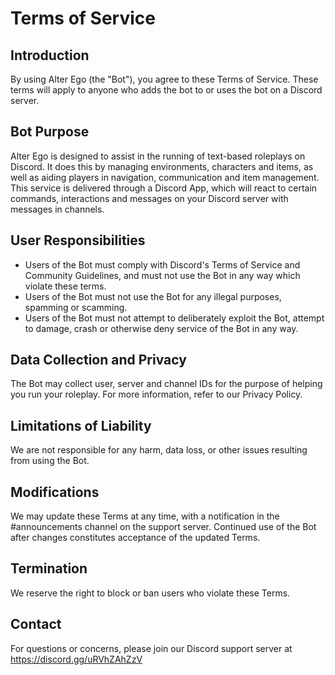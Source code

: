 # Terms of Service

## Introduction

By using Alter Ego (the "Bot"), you agree to these Terms of Service. These terms will apply to anyone who adds the bot to
or uses the bot on a Discord server.

## Bot Purpose

Alter Ego is designed to assist in the running of text-based roleplays on Discord. It does this by managing environments, characters
and items, as well as aiding players in navigation, communication and item management. This service is delivered through a Discord
App, which will react to certain commands, interactions and messages on your Discord server with messages in channels.

## User Responsibilities

* Users of the Bot must comply with Discord's Terms of Service and Community Guidelines, and must not use the Bot in any way which violate these terms.
* Users of the Bot must not use the Bot for any illegal purposes, spamming or scamming.
* Users of the Bot must not attempt to deliberately exploit the Bot, attempt to damage, crash or otherwise deny service of the Bot in any way.

## Data Collection and Privacy

The Bot may collect user, server and channel IDs for the purpose of helping you run your roleplay. For more information, refer to
our Privacy Policy.

## Limitations of Liability

We are not responsible for any harm, data loss, or other issues resulting from using the Bot.

## Modifications

We may update these Terms at any time, with a notification in the #announcements channel on the support server. Continued use of the Bot after
changes constitutes acceptance of the updated Terms.

## Termination

We reserve the right to block or ban users who violate these Terms.

## Contact

For questions or concerns, please join our Discord support server at https://discord.gg/uRVhZAhZzV